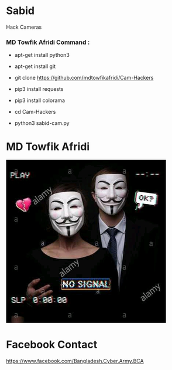 # Sabid

Hack Cameras

<h3> MD Towfik Afridi  Command : </h3>

* apt-get install python3

* apt-get install git

* git clone https://github.com/mdtowfikafridi/Cam-Hackers

* pip3 install requests

* pip3 install colorama

* cd Cam-Hackers

* python3 sabid-cam.py


# MD Towfik Afridi 

<img src="https://github.com/mdtowfikafridi/Cam-Hackers/blob/master/Sabid.png">


<h1>Facebook Contact</h1>


https://www.facebook.com/Bangladesh.Cyber.Army.BCA
